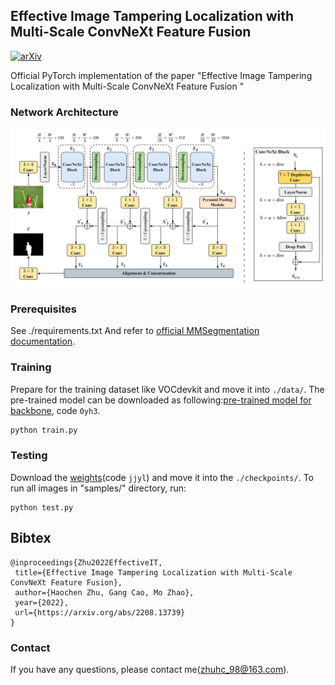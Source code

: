 ## Effective Image Tampering Localization with Multi-Scale ConvNeXt Feature Fusion  
[![arXiv](https://img.shields.io/badge/-arXiv-B31B1B.svg?style=for-the-badge)](https://arxiv.org/abs/2208.13739)

Official PyTorch implementation of the paper "Effective Image Tampering Localization with Multi-Scale ConvNeXt Feature Fusion "
### Network Architecture
<center> <img src="fig/Fig-1.png" alt="architecture"/> </center>

### Prerequisites
See ./requirements.txt
And refer to [official MMSegmentation documentation](https://mmsegmentation.readthedocs.io/en/latest/).

### Training
Prepare for the training dataset like VOCdevkit and move it into `./data/`.
The pre-trained model can be downloaded as following:[pre-trained model for backbone](https://pan.baidu.com/s/1CWkdVMwPmgQnKVQZNM1f9g), code `0yh3`.
```python
python train.py
```

### Testing

Download the [weights](https://pan.baidu.com/s/1AI2KQJmBdEeGtPGZGyNkWQ)(code `jjyl`) and move it into the `./checkpoints/`.
To run all images in "samples/" directory, run:
```
python test.py
```

## Bibtex
 ```
@inproceedings{Zhu2022EffectiveIT,
  title={Effective Image Tampering Localization with Multi-Scale ConvNeXt Feature Fusion},
  author={Haochen Zhu, Gang Cao, Mo Zhao},
  year={2022},
  url={https://arxiv.org/abs/2208.13739}
}
```
### Contact

If you have any questions, please contact me(zhuhc_98@163.com).
